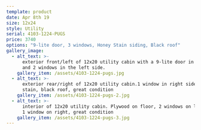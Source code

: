 ```yaml
---
template: product
date: Apr 8th 19
size: 12x24
style: Utility
serial: 4103-1224-PUGS
price: 3740
options: "9-lite door, 3 windows, Honey Stain siding, Black roof"
gallery_image:
  - alt_text: >-
      exterior front/left of 12x20 utility cabin with a 9-lite door in the front
      and 2 windows in the left side.
    gallery_item: /assets/4103-1224-pugs.jpg
  - alt_text: >-
      exterior rear/right of 12x20 utility cabin.1 window in right side, honey
      stain, black roof, great condition
    gallery_item: /assets/4103-1224-pugs-2.jpg
  - alt_text: >-
      interior of 12x20 utility cabin. Plywood on floor, 2 windows on left side,
      1 window on right, great condition
    gallery_item: /assets/4103-1224-pugs-3.jpg
---
```

